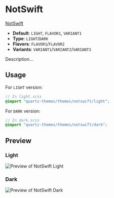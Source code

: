 # NotSwift

[NotSwift](https://github.com/davidjroos)

- **Default**: `LIGHT`, `FLAVOR1`, `VARIANT1`
- **Type**: `LIGHT`/`DARK`
- **Flavors**: `FLAVOR1`/`FLAVOR2`
- **Variants**: `VARIANT1`/`VARIANT2`/`VARIANT3`

Description...

## Usage

For `LIGHT` version:

```scss
// In light.scss
@import "quartz-themes/themes/notswift/light";
```

For `DARK` version:

```scss
// In dark.scss
@import "quartz-themes/themes/notswift/dark";
```

## Preview

### Light

![Preview of NotSwift Light](preview-light.png)

### Dark

![Preview of NotSwift Dark](preview-dark.png)
